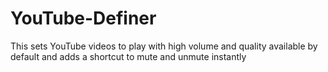 YouTube-Definer
===============

This sets YouTube videos to play with high volume and quality available by default and adds a shortcut to mute and unmute instantly